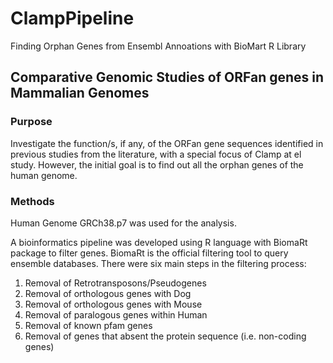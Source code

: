 # ClampPipeline
Finding Orphan Genes from Ensembl Annoations with BioMart R Library

## Comparative Genomic Studies of ORFan genes in Mammalian Genomes

### Purpose

Investigate the function/s, if any, of the ORFan gene sequences identified in previous studies from the literature, with a special focus of Clamp at el study. However, the initial goal is to find out all the orphan genes of the human genome.

### Methods

Human Genome GRCh38.p7 was used for the analysis.

A bioinformatics pipeline was developed using R language with BiomaRt package to filter genes. BiomaRt is the official filtering tool to query ensemble databases. There were six main steps in the filtering process:

1. Removal of Retrotransposons/Pseudogenes
2. Removal of orthologous genes with Dog
3. Removal of orthologous genes with Mouse
4. Removal of paralogous genes within Human
5. Removal of known pfam genes
6. Removal of genes that absent the protein sequence (i.e. non-coding genes)
